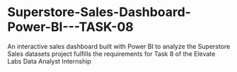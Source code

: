 # Superstore-Sales-Dashboard-Power-BI---TASK-08
An interactive sales dashboard built with Power BI to analyze the Superstore Sales datasets project fulfills the requirements for Task 8 of the Elevate Labs Data Analyst Internship
